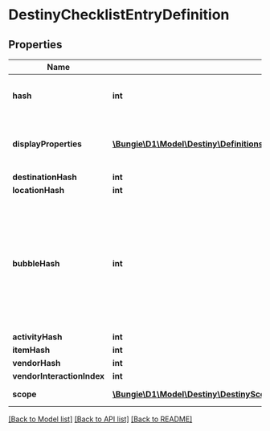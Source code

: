 # DestinyChecklistEntryDefinition

## Properties
Name | Type | Description | Notes
------------ | ------------- | ------------- | -------------
**hash** | **int** | The identifier for this Checklist entry. Guaranteed unique only within this Checklist Definition, and not globally/for all checklists. | [optional] 
**displayProperties** | [**\Bungie\D1\Model\Destiny\Definitions\Common\DestinyDisplayPropertiesDefinition**](DestinyDisplayPropertiesDefinition.md) | Even if no other associations exist, we will give you *something* for display properties. In cases where we have no associated entities, it may be as simple as a numerical identifier. | [optional] 
**destinationHash** | **int** |  | [optional] 
**locationHash** | **int** |  | [optional] 
**bubbleHash** | **int** | Note that a Bubble&#39;s hash doesn&#39;t uniquely identify a \&quot;top level\&quot; entity in Destiny. Only the combination of location and bubble can uniquely identify a place in the world of Destiny: so if bubbleHash is populated, locationHash must too be populated for it to have any meaning.  You can use this property if it is populated to look up the DestinyLocationDefinition&#39;s associated .locationReleases[].activityBubbleName property. | [optional] 
**activityHash** | **int** |  | [optional] 
**itemHash** | **int** |  | [optional] 
**vendorHash** | **int** |  | [optional] 
**vendorInteractionIndex** | **int** |  | [optional] 
**scope** | [**\Bungie\D1\Model\Destiny\DestinyScope**](DestinyScope.md) | The scope at which this specific entry can be computed. | [optional] 

[[Back to Model list]](../README.md#documentation-for-models) [[Back to API list]](../README.md#documentation-for-api-endpoints) [[Back to README]](../README.md)


